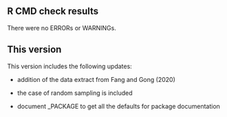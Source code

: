 ## R CMD check results
There were no ERRORs or WARNINGs. 

## This version
This version includes the following updates:

* addition of the data extract from Fang and Gong (2020)

* the case of random sampling is included 

* document _PACKAGE to get all the defaults for package documentation

